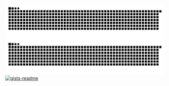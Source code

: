 ![github contribution grid snake animation](https://raw.githubusercontent.com/wennidev/wennidev/output/github-contribution-grid-snake-dark.svg#gh-dark-mode-only#gh-dark-mode-only)![github contribution grid snake animation](https://raw.githubusercontent.com/wennidev/wennidev/output/github-contribution-grid-snake-dark.svg#gh-dark-mode-only#gh-light-mode-only)
[![gists-readme](https://gists-readme.yizack.com/api?user=wennidev&theme=dark)](https://gist.github.com/WenniDev)
